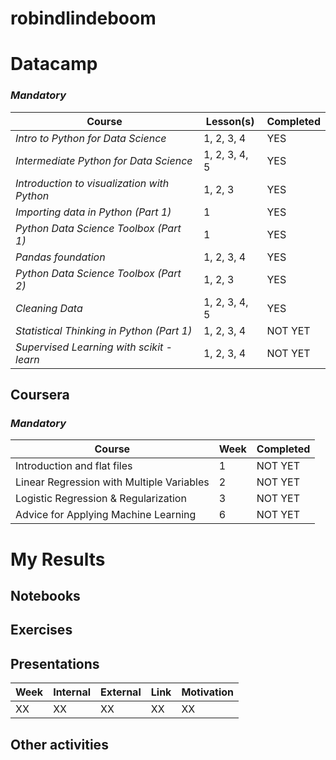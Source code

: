 # robindlindeboom

# **Datacamp**

### *Mandatory* 

| Course | Lesson(s) | Completed |
| --- | --- | --- |
| *Intro to Python for Data Science* | 1, 2, 3, 4 | YES |
| *Intermediate Python for Data Science* | 1, 2, 3, 4, 5 | YES |
| *Introduction to visualization with Python* | 1, 2, 3 | YES |
| *Importing data in Python (Part 1)* | 1 | YES |
| *Python Data Science Toolbox (Part 1)* | 1 | YES |
| *Pandas foundation* | 1, 2, 3, 4 | YES |
| *Python Data Science Toolbox (Part 2)* | 1, 2, 3 | YES |
| *Cleaning Data* | 1, 2, 3, 4, 5 | YES |
| *Statistical Thinking in Python (Part 1)* | 1, 2, 3, 4 | NOT YET |
| *Supervised Learning with scikit - learn* | 1, 2, 3, 4 | NOT YET |

## **Coursera**

### *Mandatory*

| Course | Week | Completed |
| --- | --- | --- |
| Introduction and flat files | 1 | NOT YET |
| Linear Regression with Multiple Variables | 2 | NOT YET |
| Logistic Regression & Regularization | 3 | NOT YET |
| Advice for Applying Machine Learning | 6 | NOT YET |

# My Results

## Notebooks

## Exercises

## Presentations

| Week | Internal | External | Link | Motivation |
| --- | --- | --- | --- | --- | 
| XX | XX | XX | XX | XX |

## Other activities
